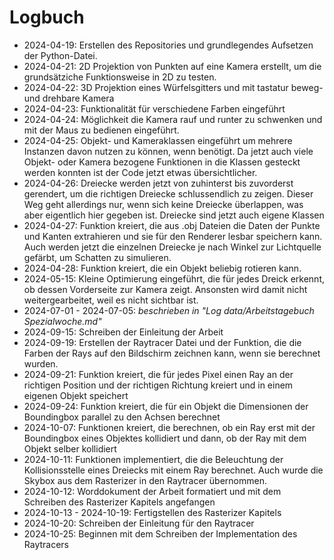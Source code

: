 # Logbuch

* 2024-04-19: Erstellen des Repositories und grundlegendes Aufsetzen der Python-Datei.
* 2024-04-21: 2D Projektion von Punkten auf eine Kamera erstellt, um die grundsätziche Funktionsweise in 2D zu testen.
* 2024-04-22: 3D Projektion eines Würfelsgitters und mit tastatur beweg- und drehbare Kamera
* 2024-04-23: Funktionalität für verschiedene Farben eingeführt
* 2024-04-24: Möglichkeit die Kamera rauf und runter zu schwenken und mit der Maus zu bedienen eingeführt.
* 2024-04-25: Objekt- und Kameraklassen eingeführt um mehrere Instanzen davon nutzen zu können, wenn benötigt. 
Da jetzt auch viele Objekt- oder Kamera bezogene Funktionen in die Klassen gesteckt
werden konnten ist der Code jetzt etwas übersichtlicher.
* 2024-04-26: Dreiecke werden jetzt von zuhinterst bis zuvorderst gerendert, um die richtigen Dreiecke schlussendlich zu 
zeigen. Dieser Weg geht allerdings nur, wenn sich keine Dreiecke überlappen, was aber eigentlich hier gegeben ist. 
Dreiecke sind jetzt auch eigene Klassen
* 2024-04-27: Funktion kreiert, die aus .obj Dateien die Daten der Punkte und Kanten extrahieren und sie für den
Renderer lesbar speichern kann. Auch werden jetzt die einzelnen Dreiecke je nach Winkel zur Lichtquelle gefärbt, um 
Schatten zu simulieren.
* 2024-04-28: Funktion kreiert, die ein Objekt beliebig rotieren kann.
* 2024-05-15: Kleine Optimierung eingeführt, die für jedes Dreick erkennt, ob dessen Vorderseite zur Kamera zeigt. 
Ansonsten wird damit nicht weitergearbeitet, weil es nicht sichtbar ist.
* 2024-07-01 - 2024-07-05: *beschrieben in "Log data/Arbeitstagebuch Spezialwoche.md"*
* 2024-09-15: Schreiben der Einleitung der Arbeit
* 2024-09-19: Erstellen der Raytracer Datei und der Funktion, die die Farben der Rays auf den Bildschirm zeichnen kann, 
wenn sie berechnet wurden.
* 2024-09-21: Funktion kreiert, die für jedes Pixel einen Ray an der richtigen Position und der richtigen Richtung 
kreiert und in einem eigenen Objekt speichert
* 2024-09-24: Funktion kreiert, die für ein Objekt die Dimensionen der Boundingbox parallel zu den Achsen berechnet
* 2024-10-07: Funktionen kreiert, die berechnen, ob ein Ray erst mit der Boundingbox eines Objektes kollidiert und dann,
ob der Ray mit dem Objekt selber kollidiert
* 2024-10-11: Funktionen implementiert, die die Beleuchtung der Kollisionsstelle eines Dreiecks mit einem Ray berechnet.
Auch wurde die Skybox aus dem Rasterizer in den Raytracer übernommen.
* 2024-10-12: Worddokument der Arbeit formatiert und mit dem Schreiben des Rasterizer Kapitels angefangen
* 2024-10-13 - 2024-10-19: Fertigstellen des Rasterizer Kapitels
* 2024-10-20: Schreiben der Einleitung für den Raytracer
* 2024-10-25: Beginnen mit dem Schreiben der Implementation des Raytracers